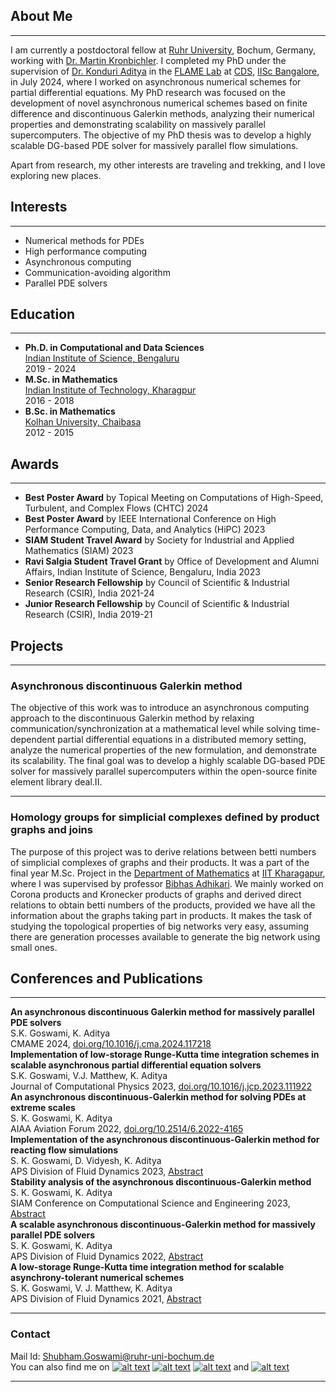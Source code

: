 ## About Me
---
I am currently a postdoctoral fellow at [Ruhr University](https://math.ruhr-uni-bochum.de/), Bochum, Germany, working with [Dr. Martin Kronbichler](https://math.ruhr-uni-bochum.de/fakultaet/arbeitsbereiche/numerik/gruppe-kronbichler/team/prof-dr-martin-kronbichler/). I completed my PhD under the supervision of [Dr. Konduri Aditya](http://cds.iisc.ac.in/faculty/konduriadi/) in the [FLAME Lab](https://flamelab-iisc.github.io/) at [CDS](http://cds.iisc.ac.in), [IISc Bangalore](https://iisc.ac.in), in July 2024, where I worked on asynchronous numerical schemes for partial differential equations. My PhD research was focused on the development of novel asynchronous numerical schemes based on finite difference and discontinuous Galerkin methods, analyzing their numerical properties and demonstrating scalability on massively parallel supercomputers. The objective of my PhD thesis was to develop a highly scalable DG-based PDE solver for massively parallel flow simulations. 

Apart from research, my other interests are traveling and trekking, and I love exploring new places.

## Interests
---
- Numerical methods for PDEs
- High performance computing
- Asynchronous computing
- Communication-avoiding algorithm
- Parallel PDE solvers

## Education
---
  - __Ph.D. in Computational and Data Sciences__ \
    [Indian Institute of Science, Bengaluru](https://iisc.ac.in/) \
    2019 - 2024
  - __M.Sc. in Mathematics__ \
    [Indian Institute of Technology, Kharagpur](http://iitkgp.ac.in/) \
    2016 - 2018
  - __B.Sc. in Mathematics__ \
    [Kolhan University, Chaibasa](https://www.kolhanuniversity.ac.in/) \
    2012 - 2015

## Awards
---
  - __Best Poster Award__ by Topical Meeting on Computations of High-Speed, Turbulent, and Complex Flows (CHTC) 2024
  - __Best Poster Award__ by IEEE International Conference on High Performance Computing, Data, and Analytics (HiPC) 2023
  - __SIAM Student Travel Award__ by Society for Industrial and Applied Mathematics (SIAM) 2023
  - __Ravi Salgia Student Travel Grant__ by Office of Development and Alumni Affairs, Indian Institute of Science, Bengaluru, India 2023
  - __Senior Research Fellowship__ by Council of Scientific & Industrial Research (CSIR), India 2021-24
  - __Junior Research Fellowship__ by Council of Scientific & Industrial Research (CSIR), India 2019-21
  
## Projects 
---

### Asynchronous discontinuous Galerkin method
The objective of this work was to introduce an asynchronous computing approach to the discontinuous Galerkin method by relaxing communication/synchronization at a mathematical level while solving time-dependent partial differential equations in a distributed memory setting, analyze the numerical properties of the new formulation, and demonstrate its scalability. The final goal was to develop a highly scalable DG-based PDE solver for massively parallel supercomputers within the open-source finite element library deal.II.

---

<!--### DS 200 -  Research Methods
##### Module 4: Visualization of datasets using Matplotlib
Data on faculties in IITs and LPG consumption in India for the years 2012-19 have been accessed from https://www.data.gov.in. And then, using a Python script, we obtain a bar plot and scatter plot for the first data and a box plot for the second data to study the growth and other related factors. For further reference, please visit the respective [GitHub repository](https://github.com/gshubhamk/ds200-module4).

--- 
-->

### Homology groups for simplicial complexes defined by product graphs and joins 
The purpose of this project was to derive relations between betti numbers of simplicial complexes of graphs and their products. It was a part of the final year M.Sc. Project in the [Department of Mathematics](http://www.iitkgp.ac.in/department/MA) at [IIT Kharagapur](http://www.iitkgp.ac.in), where I was supervised by professor [Bibhas Adhikari](http://www.iitkgp.ac.in/department/MA/faculty/ma-bibhas). We mainly worked on Corona products and Kronecker products of graphs and derived direct relations to obtain betti numbers of the products, provided we have all the information about the graphs taking part in products. It makes the task of studying the topological properties of big networks very easy, assuming there are generation processes available to generate the big network using small ones.

## Conferences and Publications 
---
__An asynchronous discontinuous Galerkin method for massively parallel PDE solvers__ \
S.K. Goswami, K. Aditya \
CMAME 2024, [doi.org/10.1016/j.cma.2024.117218](https://doi.org/10.1016/j.cma.2024.117218) \
__Implementation of low-storage Runge-Kutta time integration schemes in scalable asynchronous partial differential equation solvers__ \
S.K. Goswami, V.J. Matthew, K. Aditya \
Journal of Computational Physics 2023, [doi.org/10.1016/j.jcp.2023.111922](https://doi.org/10.1016/j.jcp.2023.111922) \
__An asynchronous discontinuous-Galerkin method for solving PDEs at extreme scales__ \
S. K. Goswami, K. Aditya \
AIAA Aviation Forum 2022, [doi.org/10.2514/6.2022-4165](https://doi.org/10.2514/6.2022-4165) \
__Implementation of the asynchronous discontinuous-Galerkin method for reacting flow simulations__ \
S. K. Goswami, D. Vidyesh, K. Aditya \
APS Division of Fluid Dynamics 2023, [Abstract](https://meetings.aps.org/Meeting/DFD23/Session/G16.1) \
__Stability analysis of the asynchronous discontinuous-Galerkin method__ \
S. K. Goswami, K. Aditya \
SIAM Conference on Computational Science and Engineering 2023, [Abstract](https://meetings.siam.org/sess/dsp_talk.cfm?p=126263) \
__A scalable asynchronous discontinuous-Galerkin method for massively parallel PDE solvers__ \
S. K. Goswami, K. Aditya \
APS Division of Fluid Dynamics 2022, [Abstract](https://meetings.aps.org/Meeting/DFD22/Session/Q29.2) \
__A low-storage Runge-Kutta time integration method for scalable asynchrony-tolerant numerical schemes__ \
S. K. Goswami, V. J. Matthew, K. Aditya \
APS Division of Fluid Dynamics 2021, [Abstract](https://ui.adsabs.harvard.edu/abs/2021APS..DFDA20009G)

___
### Contact
Mail Id: [Shubham.Goswami@ruhr-uni-bochum.de](mailto:Shubham.Goswami@ruhr-uni-bochum.de) \
You can also find me on [![alt text][4.1]][4] [![alt text][1.2]][1] [![alt text][2.1]][2] and [![alt text][3.2]][3]



<!-- links to social media icons -->
<!-- no need to change these -->

<!-- icons with padding -->

[1.1]: http://i.imgur.com/tXSoThF.png (twitter icon with padding)
[2.1]: https://i.stack.imgur.com/gVE0j.png (linkedin)
[3.1]: https://i.stack.imgur.com/tskMh.png (github icon with padding)
[4.1]: https://fontawesome.com/icons/google-scholar?f=brands&s=solid (google scholar icon with padding)

<!-- icons without padding -->

[1.2]: http://i.imgur.com/wWzX9uB.png (twitter icon without padding)
[3.2]: http://i.imgur.com/9I6NRUm.png (github icon without padding)


<!-- links to your social media accounts -->
<!-- update these accordingly -->

[1]: https://twitter.com/shubhamtweets2
[2]: https://www.linkedin.com/in/shubham-kumar-goswami-7a4a8795
[3]: https://github.com/gshubhamk
[4]: https://scholar.google.com/citations?hl=en&user=3XXB62MAAAAJ


---
